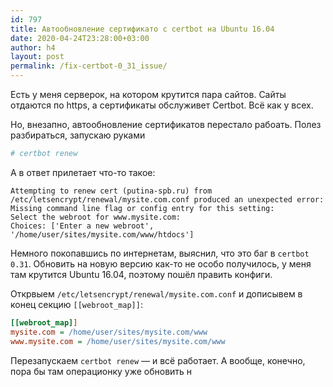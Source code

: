 ```yaml
---
id: 797
title: Автообновление сертификато с certbot на Ubuntu 16.04
date: 2020-04-24T23:28:00+03:00
author: h4
layout: post
permalink: /fix-certbot-0_31_issue/
---
```


Есть у меня серверок, на котором крутится пара сайтов. Сайты отдаются по https, а сертификаты обслуживет Certbot. Всё как у всех.

Но, внезапно, автообновление сертификатов перестало рабоать. Полез разбираться, запускаю руками

```bash
# certbot renew
```

А в ответ прилетает что-то такое:

```
Attempting to renew cert (putina-spb.ru) from /etc/letsencrypt/renewal/mysite.com.conf produced an unexpected error: Missing command line flag or config entry for this setting:
Select the webroot for www.mysite.com:
Choices: ['Enter a new webroot', '/home/user/sites/mysite.com/www/htdocs']
```

Немного покопавшись по интернетам, выяснил, что это баг в `certbot 0.31`. Обновить на новую версию как-то не особо получилось, у меня там крутится Ubuntu 16.04, поэтому пошёл править конфиги. 

Открвыем `/etc/letsencrypt/renewal/mysite.com.conf` и дописывем в конец секцию `[[webroot_map]]`:

```ini
[[webroot_map]]
mysite.com = /home/user/sites/mysite.com/www
www.mysite.com = /home/user/sites/mysite.com/www
```

Перезапускаем `certbot renew` — и всё работает. А вообще, конечно, пора бы там операционку уже обновить н